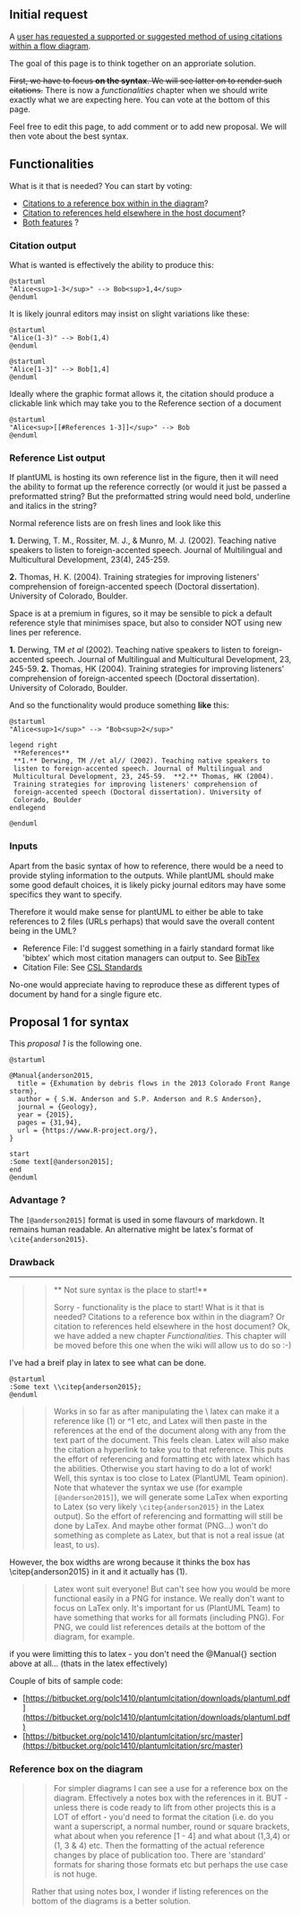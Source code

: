 ## Initial request

A [user has requested a supported or suggested method of using citations within a flow diagram](https://forum.plantuml.net/10470/using-a-citation-manager-in-plantuml).

The goal of this page is to think together on an approriate solution.

~~First, we have to focus **on the syntax**. We will see latter on to render such citations.~~
There is now a *functionalities* chapter when we should write exactly what we are expecting here. You can vote at the bottom of this page.

Feel free to edit this page, to add comment or to add new proposal. We will then vote about the best syntax.


## Functionalities


What is it that is needed?
You can start by voting:

* [Citations to a reference box within in the diagram](vote:within)?
* [Citation to references held elsewhere in the host document](vote:elsewhere)?
* [Both features](vote:both) ?

### Citation output
What is wanted is effectively the ability to produce this:

```plantuml
@startuml
"Alice<sup>1-3</sup>" --> Bob<sup>1,4</sup> 
@enduml
```

It is likely jounral editors may insist on slight variations like these:

```plantuml
@startuml
"Alice(1-3)" --> Bob(1,4) 
@enduml
```

```plantuml
@startuml
"Alice[1-3]" --> Bob[1,4] 
@enduml
```

Ideally where the graphic format allows it, the citation should produce a clickable link which may take you to the Reference section of a document

```plantuml
@startuml
"Alice<sup>[[#References 1-3]]</sup>" --> Bob 
@enduml
```


### Reference List output
If plantUML is hosting its own reference list in the figure, then it will need the ability to format up the reference correctly (or would it just be passed a preformatted string?  But the preformatted string would need bold, underline and italics in the string?

Normal reference lists are on fresh lines and look like this

**1.** Derwing, T. M., Rossiter, M. J., & Munro, M. J. (2002). Teaching native speakers to listen to foreign-accented speech. Journal of Multilingual and Multicultural Development, 23(4), 245-259.

**2.** Thomas, H. K. (2004). Training strategies for improving listeners' comprehension of foreign-accented speech (Doctoral dissertation). University of Colorado, Boulder.

Space is at a premium in figures, so it may be sensible to pick a default reference style that minimises space, but also to consider NOT using new lines per reference.

**1.** Derwing, TM *et al* (2002). Teaching native speakers to listen to foreign-accented speech. Journal of Multilingual and Multicultural Development, 23, 245-59.  **2.** Thomas, HK (2004). Training strategies for improving listeners' comprehension of foreign-accented speech (Doctoral dissertation). University of Colorado, Boulder.

And so the functionality would produce something **like** this:

```plantuml
@startuml
"Alice<sup>1</sup>" --> "Bob<sup>2</sup>" 

legend right
 **References**
 **1.** Derwing, TM //et al// (2002). Teaching native speakers to
 listen to foreign-accented speech. Journal of Multilingual and 
 Multicultural Development, 23, 245-59.  **2.** Thomas, HK (2004).
 Training strategies for improving listeners' comprehension of
 foreign-accented speech (Doctoral dissertation). University of
 Colorado, Boulder
endlegend

@enduml
```

### Inputs
Apart from the basic syntax of how to reference, there would be a need to provide styling information to the outputs.  While plantUML should make some good default choices, it is likely picky journal editors may have some specifics they want to specify.

Therefore it would make sense for plantUML to either be able to take references to 2 files (URLs perhaps) that would save the overall content being in the UML?  

* Reference File: I'd suggest something in a fairly standard format like 'bibtex' which most citation managers can output to.  See [BibTex](http://www.bibtex.org/Format/)
* Citation File: See [CSL Standards](https://citationstyles.org/)

No-one would appreciate having to reproduce these as different types of document by hand for a single figure etc.


## Proposal 1 for syntax

This *proposal 1* is the following one.

```
@startuml

@Manual{anderson2015,
  title = {Exhumation by debris flows in the 2013 Colorado Front Range storm},
  author = { S.W. Anderson and S.P. Anderson and R.S Anderson},
  journal = {Geology},
  year = {2015},
  pages = {31,94},
  url = {https://www.R-project.org/},
}

start
:Some text[@anderson2015];
end
@enduml
```

### Advantage ?

The ``[@anderson2015]`` format is used in some flavours of markdown.  It remains human readable.  An alternative might be latex's format of ``\cite{anderson2015}``.

### Drawback

----

> > ** Not sure syntax is the place to start!**
> >
> > Sorry - functionality is the place to start!  What is it that is needed?  Citations to a reference box within in the diagram? Or citation to references held elsewhere in the host document?
> Ok, we have added a new chapter *Functionalities*.
> This chapter will be moved before this one when the wiki will allow us to do so :-)

I've had a breif play in latex to see what can be done.
```
@startuml
:Some text \\citep{anderson2015};
@enduml
```

> > Works in so far as after manipulating the \\ latex can make it a reference like (1) or ^1 etc, and Latex will then paste in the references at the end of the document along with any from the text part of the document.  This feels clean.  Latex will also make the citation a hyperlink to take you to that reference.  This puts the effort of referencing and formatting etc with latex which has the abilities.  Otherwise you start having to do a lot of work!
> Well, this syntax is too close to Latex (PlantUML Team opinion).
> Note that whatever the syntax we use (for example ``[@anderson2015]``), we will generate some LaTex when exporting to Latex (so very likely ``\citep{anderson2015}`` in the Latex output). So the effort of referencing and formatting will still be done by LaTex. And maybe other format (PNG...) won't do something as complete as Latex, but that is not a real issue (at least, to us).

However, the box widths are wrong because it thinks the box has \\citep{anderson2015} in it and it actually has (1).

> > Latex wont suit everyone!  But can't see how you would be more functional easily in a PNG for instance.
> We really don't want to focus on LaTex only. It's important for us (PlantUML Team) to have something that works for all formats (including PNG). For PNG, we could list references details at the bottom of the diagram, for example.

if you were limitting this to latex - you don't need the @Manual{} section above at all... (thats in the latex effectively)

Couple of bits of sample code:

* [https://bitbucket.org/polc1410/plantumlcitation/downloads/plantuml.pdf](https://bitbucket.org/polc1410/plantumlcitation/downloads/plantuml.pdf)
* [https://bitbucket.org/polc1410/plantumlcitation/src/master](https://bitbucket.org/polc1410/plantumlcitation/src/master)

### Reference box on the diagram

> > For simpler diagrams I can see a use for a reference box on the diagram.  Effectively a notes box with the references in it.  BUT - unless there is code ready to lift from other projects this is a LOT of effort - you'd need to format the citation (i.e. do you want a superscript, a normal number, round or square brackets, what about when you reference [1 - 4] and what about (1,3,4) or (1, 3 & 4) etc.  Then the formatting of the actual reference changes by place of publication too.  There are 'standard' formats for sharing those formats etc but perhaps the use case is not huge.
> >
> Rather that using notes box, I wonder if listing references on the bottom of the diagrams is a better solution.
 


